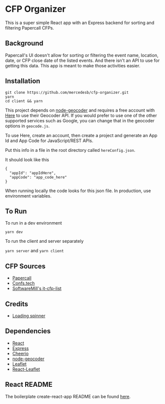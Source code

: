 # CFP Organizer

This is a super simple React app with an Express backend for sorting and filtering Papercall CFPs.

## Background

Papercall's UI doesn't allow for sorting or filtering the event name, location, date, or CFP close date of the listed events. And there isn't an API to use for getting this data. This app is meant to make those activities easier.

## Installation
```
git clone https://github.com/mercedesb/cfp-organizer.git
yarn
cd client && yarn
```

This project depends on [node-geocoder](https://github.com/nchaulet/node-geocoder) and requires  a free account with [Here](https://developer.here.com/) to use their Geocoder API. If you would prefer to use one of the other supported services such as Google, you can change that in the geocoder options in `geocode.js`.

To use Here, create an account, then create a project and generate an App Id and App Code for JavaScript/REST APIs.

Put this info in a file in the root directory called `hereConfig.json`. 

It should look like this
```
{
  "appId": "appIdHere",
  "appCode": "app_code_here"
}
```

When running locally the code looks for this json file. In production, use environment variables.

## To Run
To run in a dev environment

```
yarn dev
```

To run the client and server separately

`yarn server` and `yarn client`

## CFP Sources
- [Papercall](https://www.papercall.io/)
- [Confs.tech](https://confs.tech)
- [SoftwareMill's it-cfp-list](https://github.com/softwaremill/it-cfp-list)

## Credits
- [Loading spinner](https://loading.io/css/)

## Dependencies
- [React](https://github.com/facebook/react)
- [Express](https://github.com/expressjs/express)
- [Cheerio](https://github.com/cheeriojs/cheerio)
- [node-geocoder](https://github.com/nchaulet/node-geocoder)
- [Leaflet](https://github.com/Leaflet/Leaflet)
- [React-Leaflet](https://github.com/PaulLeCam/react-leaflet)

## React README
The boilerplate create-react-app README can be found [here](client/README.md).
